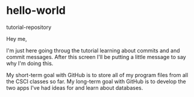 # hello-world
tutorial-repository

Hey me,

I'm just here going throug the tutorial learning about commits and and commit messages.
After this screen I'll be putting a little message to say why I'm doing this.

My short-term goal with GitHub is to store all of my program files from all the CSCI classes so far.
My long-term goal with GitHub is to develop the two apps I've had ideas for and learn about databases.
